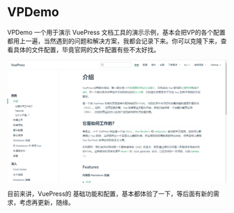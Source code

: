 # VPDemo

VPDemo 一个用于演示 VuePress 文档工具的演示示例，基本会把VP的各个配置都用上一遍，当然遇到的问题和解决方案，我都会记录下来。你可以克隆下来，查看具体的文件配置，毕竟官网的文件配置有些不太好找。

<img style="vertical-align: top;" src="https://raw.githubusercontent.com/lixianbin1/VPDemo/master/docs/.vuepress/public/VPDemo.png" alt="预览" >

目前来讲，VuePress的 基础功能和配置，基本都体验了一下，等后面有新的需求，考虑再更新，随缘。